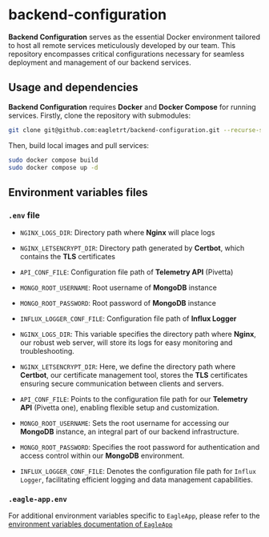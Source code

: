 # backend-configuration

**Backend Configuration** serves as the essential Docker environment tailored to host all remote services meticulously developed by our team. This repository encompasses critical configurations necessary for seamless deployment and management of our backend services.

## Usage and dependencies

**Backend Configuration** requires **Docker** and **Docker Compose** for running services.
Firstly, clone the repository with submodules:

```bash
git clone git@github.com:eagletrt/backend-configuration.git --recurse-submodules
```

Then, build local images and pull services:

```bash
sudo docker compose build
sudo docker compose up -d
```

## Environment variables files

### `.env` file 
- `NGINX_LOGS_DIR`: Directory path where **Nginx** will place logs 
- `NGINX_LETSENCRYPT_DIR`: Directory path generated by **Certbot**, which contains the **TLS** certificates
- `API_CONF_FILE`: Configuration file path of **Telemetry API** (Pivetta)
- `MONGO_ROOT_USERNAME`: Root username of **MongoDB** instance
- `MONGO_ROOT_PASSWORD`: Root password of **MongoDB** instance
- `INFLUX_LOGGER_CONF_FILE`: Configuration file path of **Influx Logger**

- `NGINX_LOGS_DIR`: This variable specifies the directory path where **Nginx**, our robust web server, will store its logs for easy monitoring and troubleshooting.
- `NGINX_LETSENCRYPT_DIR`: Here, we define the directory path where **Certbot**, our certificate management tool, stores the **TLS** certificates ensuring secure communication between clients and servers.
- `API_CONF_FILE`: Points to the configuration file path for our **Telemetry API** (Pivetta one), enabling flexible setup and customization.
- `MONGO_ROOT_USERNAME`: Sets the root username for accessing our **MongoDB** instance, an integral part of our backend infrastructure.
- `MONGO_ROOT_PASSWORD`: Specifies the root password for authentication and access control within our **MongoDB** environment.
- `INFLUX_LOGGER_CONF_FILE`: Denotes the configuration file path for `Influx Logger`, facilitating efficient logging and data management capabilities.

### `.eagle-app.env`
For additional environment variables specific to `EagleApp`, please refer to the [environment variables documentation of `EagleApp`](https://github.com/eagletrt/eagle-app/blob/main/README.md#environment-variables)

